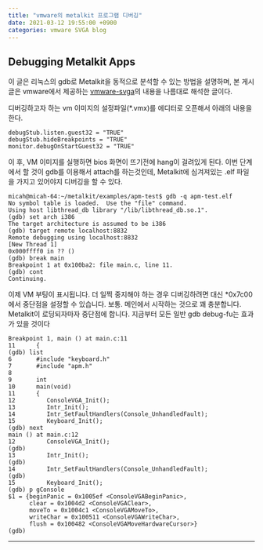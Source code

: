 ```yaml
---
title: "vmware의 metalkit 프로그램 디버깅"
date: 2021-03-12 19:55:00 +0900
categories: vmware SVGA blog
---
```


Debugging Metalkit Apps
-----------------------
이 글은 리눅스의 gdb로 Metalkit을 동적으로 분석할 수 있는 방법을 설명하며, 본 게시글은 vmware에서 제공하는 [vmware-svga](https://github.com/prepare/vmware-svga/blob/master/doc/debugging.txt)의 내용을 나름대로 해석한 글이다.

디버깅하고자 하는 vm 이미지의 설정파일(\*.vmx)를 에디터로 오픈해서 아래의 내용을 한다.

    debugStub.listen.guest32 = "TRUE"
    debugStub.hideBreakpoints = "TRUE"
    monitor.debugOnStartGuest32 = "TRUE"

이 후, VM 이미지를 실행하면 bios 화면이 뜨기전에 hang이 걸려있게 된다. 
이번 단계에서 할 것이 gdb를 이용해서 attach를 하는것인데, 
Metalkit에 심겨져있는 \.elf 파일을 가지고 있어야지 디버깅을 할 수 있다.

    micah@micah-64:~/metalkit/examples/apm-test$ gdb -q apm-test.elf
    No symbol table is loaded.  Use the "file" command.
    Using host libthread_db library "/lib/libthread_db.so.1".
    (gdb) set arch i386
    The target architecture is assumed to be i386
    (gdb) target remote localhost:8832
    Remote debugging using localhost:8832
    [New Thread 1]
    0x000ffff0 in ?? ()
    (gdb) break main
    Breakpoint 1 at 0x100ba2: file main.c, line 11.
    (gdb) cont
    Continuing.
    
이제 VM 부팅이 표시됩니다. 더 일찍 중지해야 하는 경우 디버깅하려면 대신 *0x7c00에서 중단점을 설정할 수 있습니다. 보통. 메인에서 시작하는 것으로
꽤 충분합니다. Metalkit이 로딩되자마자 중단점에 합니다. 지금부터 모든 일반 gdb debug-fu는 효과가 있을 것이다

    Breakpoint 1, main () at main.c:11
    11      {
    (gdb) list
    6       #include "keyboard.h"
    7       #include "apm.h"
    8
    9       int
    10      main(void)
    11      {
    12         ConsoleVGA_Init();
    13         Intr_Init();
    14         Intr_SetFaultHandlers(Console_UnhandledFault);
    15         Keyboard_Init();
    (gdb) next
    main () at main.c:12
    12         ConsoleVGA_Init();
    (gdb)
    13         Intr_Init();
    (gdb)
    14         Intr_SetFaultHandlers(Console_UnhandledFault);
    (gdb)
    15         Keyboard_Init();
    (gdb) p gConsole
    $1 = {beginPanic = 0x1005ef <ConsoleVGABeginPanic>,
          clear = 0x1004d2 <ConsoleVGAClear>,
          moveTo = 0x1004c1 <ConsoleVGAMoveTo>,
          writeChar = 0x100511 <ConsoleVGAWriteChar>,
          flush = 0x100482 <ConsoleVGAMoveHardwareCursor>}
    (gdb)

---
